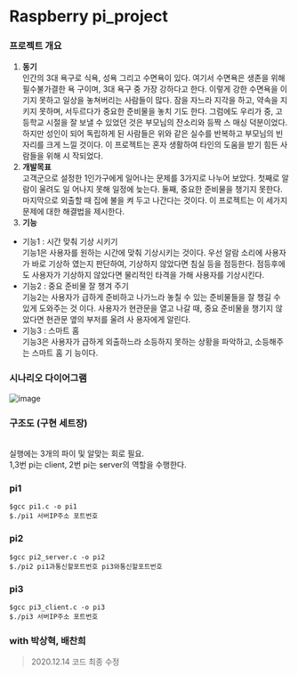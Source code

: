 # Raspberry pi_project

### 프로젝트 개요
1. **동기** <br>
인간의 3대 욕구로 식욕, 성욕 그리고 수면욕이 있다. 여기서 수면욕은 생존을 위해 필수불가결한 욕
구이며, 3대 욕구 중 가장 강하다고 한다. 이렇게 강한 수면욕을 이기지 못하고 일상을 놓쳐버리는
사람들이 많다. 잠을 자느라 지각을 하고, 약속을 지키지 못하며, 서두르다가 중요한 준비물을 놓치
기도 한다. 그럼에도 우리가 중, 고등학교 시절을 잘 보낼 수 있었던 것은 부모님의 잔소리와 등짝 스
매싱 덕분이었다. 하지만 성인이 되어 독립하게 된 사람들은 위와 같은 실수를 반복하고 부모님의 빈
자리를 크게 느낄 것이다. 이 프로젝트는 혼자 생활하여 타인의 도움을 받기 힘든 사람들을 위해 시
작되었다.
2. **개발목표** <br>
고객군으로 설정한 1인가구에게 일어나는 문제를 3가지로 나누어 보았다. 첫째로 알람이 울려도 일
어나지 못해 일정에 늦는다. 둘째, 중요한 준비물을 챙기지 못한다. 마지막으로 외출할 때 집에 불을
켜 두고 나간다는 것이다. 이 프로젝트는 이 세가지 문제에 대한 해결법을 제시한다.
3. **기능** <br>
+ 기능1 : 시간 맞춰 기상 시키기 <br>
기능1은 사용자를 원하는 시간에 맞춰 기상시키는 것이다. 우선 알람 소리에 사용자가 바로 기상하
였는지 판단하여, 기상하지 않았다면 침실 등을 점등한다. 점등후에도 사용자가 기상하지 않았다면
물리적인 타격을 가해 사용자를 기상시킨다.
+ 기능2 : 중요 준비물 잘 챙겨 주기 <br>
기능2는 사용자가 급하게 준비하고 나가느라 놓칠 수 있는 준비물들을 잘 챙길 수 있게 도와주는 것
이다. 사용자가 현관문을 열고 나갈 때, 중요 준비물을 챙기지 않았다면 현관문 옆의 부저를 울려 사
용자에게 알린다.
+ 기능3 : 스마트 홈 <br>
기능3은 사용자가 급하게 외출하느라 소등하지 못하는 상황을 파악하고, 소등해주는 스마트 홈 기
능이다.
### 시나리오 다이어그램
![image](https://user-images.githubusercontent.com/62757915/104407870-0151c400-55a6-11eb-9644-eeabc95389a6.png)
### 구조도 (구현 세트장)

<br>
실행에는 3개의 파이 및 알맞는 회로 필요.<br>
1,3번 pi는 client, 2번 pi는 server의 역할을 수행한다.

### pi1
```
$gcc pi1.c -o pi1
$./pi1 서버IP주소 포트번호
```
### pi2
```
$gcc pi2_server.c -o pi2
$./pi2 pi1과통신할포트번호 pi3와통신할포트번호
```
### pi3
```
$gcc pi3_client.c -o pi3
$./pi3 서버IP주소 포트번호
```
### with 박상혁, 배찬희
> 2020.12.14 코드 최종 수정
